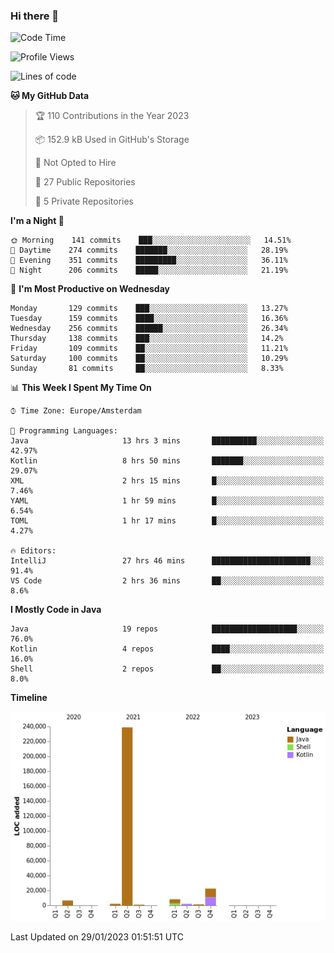 ### Hi there 👋


<!--START_SECTION:waka-->
![Code Time](http://img.shields.io/badge/Code%20Time-2%2C941%20hrs%203%20mins-blue)

![Profile Views](http://img.shields.io/badge/Profile%20Views-4-blue)

![Lines of code](https://img.shields.io/badge/From%20Hello%20World%20I%27ve%20Written-283%20Thousand%20lines%20of%20code-blue)

**🐱 My GitHub Data** 

> 🏆 110 Contributions in the Year 2023
 > 
> 📦 152.9 kB Used in GitHub's Storage 
 > 
> 🚫 Not Opted to Hire
 > 
> 📜 27 Public Repositories 
 > 
> 🔑 5 Private Repositories  
 > 
**I'm a Night 🦉** 

```text
🌞 Morning    141 commits    ███░░░░░░░░░░░░░░░░░░░░░░   14.51% 
🌆 Daytime    274 commits    ███████░░░░░░░░░░░░░░░░░░   28.19% 
🌃 Evening    351 commits    █████████░░░░░░░░░░░░░░░░   36.11% 
🌙 Night      206 commits    █████░░░░░░░░░░░░░░░░░░░░   21.19%

```
📅 **I'm Most Productive on Wednesday** 

```text
Monday       129 commits    ███░░░░░░░░░░░░░░░░░░░░░░   13.27% 
Tuesday      159 commits    ████░░░░░░░░░░░░░░░░░░░░░   16.36% 
Wednesday    256 commits    ██████░░░░░░░░░░░░░░░░░░░   26.34% 
Thursday     138 commits    ███░░░░░░░░░░░░░░░░░░░░░░   14.2% 
Friday       109 commits    ██░░░░░░░░░░░░░░░░░░░░░░░   11.21% 
Saturday     100 commits    ██░░░░░░░░░░░░░░░░░░░░░░░   10.29% 
Sunday       81 commits     ██░░░░░░░░░░░░░░░░░░░░░░░   8.33%

```


📊 **This Week I Spent My Time On** 

```text
⌚︎ Time Zone: Europe/Amsterdam

💬 Programming Languages: 
Java                     13 hrs 3 mins       ██████████░░░░░░░░░░░░░░░   42.97% 
Kotlin                   8 hrs 50 mins       ███████░░░░░░░░░░░░░░░░░░   29.07% 
XML                      2 hrs 15 mins       █░░░░░░░░░░░░░░░░░░░░░░░░   7.46% 
YAML                     1 hr 59 mins        █░░░░░░░░░░░░░░░░░░░░░░░░   6.54% 
TOML                     1 hr 17 mins        █░░░░░░░░░░░░░░░░░░░░░░░░   4.27%

🔥 Editors: 
IntelliJ                 27 hrs 46 mins      ██████████████████████░░░   91.4% 
VS Code                  2 hrs 36 mins       ██░░░░░░░░░░░░░░░░░░░░░░░   8.6%

```

**I Mostly Code in Java** 

```text
Java                     19 repos            ███████████████████░░░░░░   76.0% 
Kotlin                   4 repos             ████░░░░░░░░░░░░░░░░░░░░░   16.0% 
Shell                    2 repos             ██░░░░░░░░░░░░░░░░░░░░░░░   8.0%

```


**Timeline**

![Chart not found](https://raw.githubusercontent.com/powercasgamer/powercasgamer/master/charts/bar_graph.png) 


 Last Updated on 29/01/2023 01:51:51 UTC
<!--END_SECTION:waka-->
